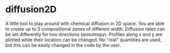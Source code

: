# diffusion2D
A little tool to play around with chemical diffusion in 2D space. You are able to create up to 3 compositional zones of different width. Diffusion rates can be set differently for two directions (anisotropy). Profiles along x and y are plotted while their location can be changed. No "real" quantities are used, but this can be easily changed in the code by the user.
